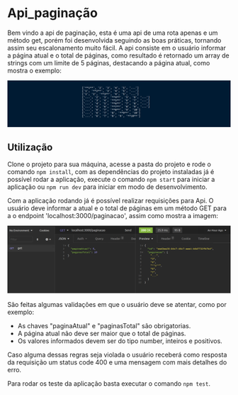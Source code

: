 # Api_paginação

Bem vindo a api de paginação, esta é uma api de uma rota apenas e um método get, porém foi desenvolvida seguindo as boas práticas, tornando assim seu escalonamento muito fácil.
A api consiste em o usuário informar a página atual e o total de páginas, como resultado é retornado um array de strings com um limite de 5 páginas, destacando a página atual, como mostra o exemplo:

![image](imagens/paginacao_exemplo.png)


## Utilização

Clone o projeto para sua máquina, acesse a pasta do projeto e rode o comando `npm install`, com as dependências do projeto instaladas já é possível rodar a aplicação, execute o comando `npm start` para iniciar a aplicação ou `npm run dev` para iniciar em modo de desenvolvimento.

Com a aplicação rodando já é possível realizar requisições para Api. O usuário deve informar a atual e o total de páginas em um método GET para a o endpoint 'localhost:3000/paginacao', assim como mostra a imagem:

![image](imagens/exemplo_requisicao1.png)

São feitas algumas validações em que o usuário deve se atentar, como por exemplo:
* As chaves "paginaAtual" e "paginasTotal" são obrigatorias.
* A página atual não deve ser maior que o total de páginas.
* Os valores informados devem ser do tipo number, inteiros e positivos.

Caso alguma dessas regras seja violada o usuário receberá como resposta da requisição um status code 400 e uma mensagem com mais detalhes do erro.

Para rodar os teste da aplicação basta executar o comando `npm test`.
